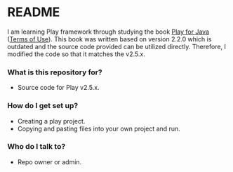 # README #

I am learning Play framework through studying the book [Play for Java](https://www.manning.com/books/play-for-java) ([Terms of Use](https://www.manning.com/terms-of-use)). This book was written based on version 2.2.0 which is outdated and the source code provided can be utilized directly. Therefore, I modified the code so that it matches the v2.5.x.

### What is this repository for? ###

* Source code for Play v2.5.x. 

### How do I get set up? ###

* Creating a play project.
* Copying and pasting files into your own project and run.


### Who do I talk to? ###

* Repo owner or admin.
